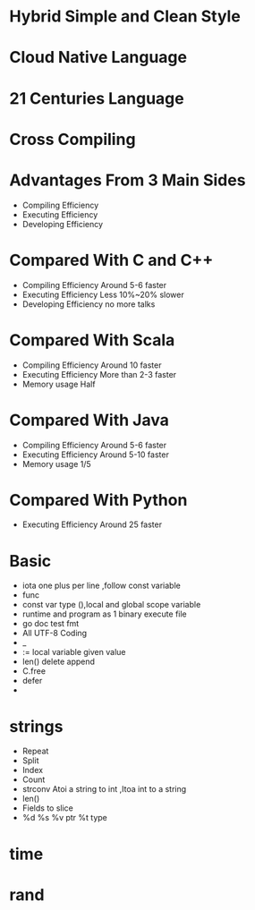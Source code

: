 # Hybrid Simple and Clean Style
# Cloud Native Language
# 21 Centuries Language
# Cross Compiling

# Advantages From 3 Main Sides
- Compiling Efficiency
- Executing Efficiency
- Developing Efficiency

# Compared With C and C++
- Compiling Efficiency Around 5-6 faster
- Executing Efficiency Less 10%~20% slower  
- Developing Efficiency no more talks

# Compared With Scala
- Compiling Efficiency Around 10 faster
- Executing Efficiency More than 2-3 faster
- Memory usage  Half 

# Compared With Java
- Compiling Efficiency Around 5-6 faster
- Executing Efficiency Around 5-10 faster
- Memory usage  1/5

# Compared With Python
- Executing Efficiency Around 25 faster

# Basic
- iota one plus per line ,follow const variable
- func
- const var  type (),local and global scope variable
- runtime and program as 1 binary execute file
- go doc test fmt
- All UTF-8 Coding
- _ 
- :=  local variable given value
- len() delete append
- C.free
- defer 
- 
# strings
- Repeat
- Split
- Index
- Count
- strconv Atoi a string to int ,Itoa int to a string
- len()
- Fields to slice
- %d %s %v ptr %t type

# time

# rand

# 